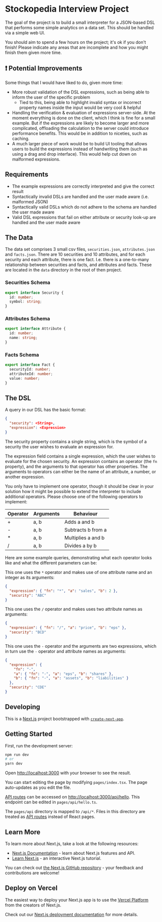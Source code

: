 # Stockopedia Interview Project

The goal of the project is to build a small interpreter for a JSON-based DSL that performs some simple analytics on a data set. This should be handled via a simple web UI.

You should aim to spend a few hours on the project; it's ok if you don't finish! Please indicate any areas that are incomplete and how you might finish them given more time.

## ❗ Potential Improvements

Some things that I would have liked to do, given more time:

- More robust validation of the DSL expressions, such as being able to inform the user of the specific problem
  - Tied to this, being able to highlight invalid syntax or incorrect property names inside the input would be very cool & helpful
- Handling the verification & evaluation of expressions server-side. At the moment everything is done on the client, which I think is fine for a small example. But if the expressions are likely to become larger and more complicated, offloading the calculation to the server could introduce performance benefits. This would be in addition to niceties, such as caching.
- A much larger piece of work would be to build UI tooling that allows users to build the expressions instead of handwriting them (such as using a drag and drop interface). This would help cut down on malformed expressions.

## Requirements

- The example expressions are correctly interpreted and give the correct result
- Syntactically invalid DSLs are handled and the user made aware (i.e. malformed JSON)
- Syntactically valid DSLs which do not adhere to the schema are handled the user made aware
- Valid DSL expressions that fail on either attribute or security look-up are handled and the user made aware

## The Data

The data set comprises 3 small csv files, `securities.json`,
`attributes.json` and `facts.json`. There are 10 securities and 10 attributes, and for each
security and each attribute, there is one fact. I.e. there is a one-to-many relationship between
securities and facts, and attributes and facts. These are located in the `data` directory in the root of then project.

### Securities Schema

```typescript
export interface Security {
  id: number;
  symbol: string;
}
```

### Attributes Schema

```typescript
export interface Attribute {
  id: number;
  name: string;
}
```

### Facts Schema

```typescript
export interface Fact {
  securityId: number;
  attributeId: number;
  value: number;
}
```

## The DSL

A query in our DSL has the basic format:

```json
{
  "security": <String>,
  "expression": <Expression>
}
```

The security property contains a single string, which is the symbol of a security the user wishes
to evaluate an expression for.

The expression field contains a single expression, which the user wishes to evaluate for the
chosen security. An expression contains an operator (the `fn` property), and the arguments to
that operator has other properties. The arguments to operators can either be the name of an
attribute, a number, or another expression.

You only have to implement one operator, though it should be clear in your solution
how it might be possible to extend the interpreter to include additional operators. Please choose
one of the following operators to implement:

| Operator | Arguments | Behaviour          |
| -------- | --------- | ------------------ |
| +        | a, b      | Adds a and b       |
| -        | a, b      | Subtracts b from a |
| \*       | a, b      | Multiplies a and b |
| /        | a, b      | Divides a by b     |

Here are some example queries, demonstrating what each operator looks like and what the different
parameters can be:

This one uses the `*` operator and makes use of one attribute name and an integer as its arguments:

```json
{
  "expression": { "fn": "*", "a": "sales", "b": 2 },
  "security": "ABC"
}
```

This one uses the `/` operator and makes uses two attribute names as arguments:

```json
{
  "expression": { "fn": "/", "a": "price", "b": "eps" },
  "security": "BCD"
}
```

This one uses the `-` operator and the arguments are two expressions, which in turn use the `-`
operator and attribute names as arguments:

```json
{
  "expression": {
    "fn": "-",
    "a": { "fn": "-", "a": "eps", "b": "shares" },
    "b": { "fn": "-", "a": "assets", "b": "liabilities" }
  },
  "security": "CDE"
}
```

## Developing

This is a [Next.js](https://nextjs.org/) project bootstrapped with [`create-next-app`](https://github.com/vercel/next.js/tree/canary/packages/create-next-app).

## Getting Started

First, run the development server:

```bash
npm run dev
# or
yarn dev
```

Open [http://localhost:3000](http://localhost:3000) with your browser to see the result.

You can start editing the page by modifying `pages/index.tsx`. The page auto-updates as you edit the file.

[API routes](https://nextjs.org/docs/api-routes/introduction) can be accessed on [http://localhost:3000/api/hello](http://localhost:3000/api/hello). This endpoint can be edited in `pages/api/hello.ts`.

The `pages/api` directory is mapped to `/api/*`. Files in this directory are treated as [API routes](https://nextjs.org/docs/api-routes/introduction) instead of React pages.

## Learn More

To learn more about Next.js, take a look at the following resources:

- [Next.js Documentation](https://nextjs.org/docs) - learn about Next.js features and API.
- [Learn Next.js](https://nextjs.org/learn) - an interactive Next.js tutorial.

You can check out [the Next.js GitHub repository](https://github.com/vercel/next.js/) - your feedback and contributions are welcome!

## Deploy on Vercel

The easiest way to deploy your Next.js app is to use the [Vercel Platform](https://vercel.com/new?utm_medium=default-template&filter=next.js&utm_source=create-next-app&utm_campaign=create-next-app-readme) from the creators of Next.js.

Check out our [Next.js deployment documentation](https://nextjs.org/docs/deployment) for more details.
